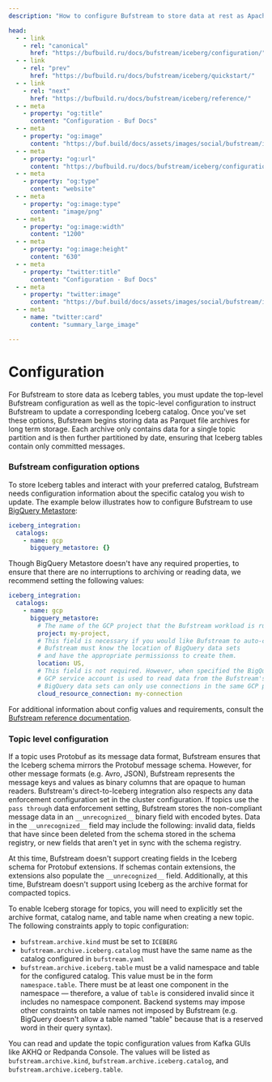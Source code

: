 ```yaml
---
description: "How to configure Bufstream to store data at rest as Apache Iceberg tables"

head:
  - - link
    - rel: "canonical"
      href: "https://bufbuild.ru/docs/bufstream/iceberg/configuration/"
  - - link
    - rel: "prev"
      href: "https://bufbuild.ru/docs/bufstream/iceberg/quickstart/"
  - - link
    - rel: "next"
      href: "https://bufbuild.ru/docs/bufstream/iceberg/reference/"
  - - meta
    - property: "og:title"
      content: "Configuration - Buf Docs"
  - - meta
    - property: "og:image"
      content: "https://buf.build/docs/assets/images/social/bufstream/iceberg/configuration.png"
  - - meta
    - property: "og:url"
      content: "https://bufbuild.ru/docs/bufstream/iceberg/configuration/"
  - - meta
    - property: "og:type"
      content: "website"
  - - meta
    - property: "og:image:type"
      content: "image/png"
  - - meta
    - property: "og:image:width"
      content: "1200"
  - - meta
    - property: "og:image:height"
      content: "630"
  - - meta
    - property: "twitter:title"
      content: "Configuration - Buf Docs"
  - - meta
    - property: "twitter:image"
      content: "https://buf.build/docs/assets/images/social/bufstream/iceberg/configuration.png"
  - - meta
    - name: "twitter:card"
      content: "summary_large_image"

---
```


# Configuration

For Bufstream to store data as Iceberg tables, you must update the top-level Bufstream configuration as well as the topic-level configuration to instruct Bufstream to update a corresponding Iceberg catalog. Once you've set these options, Bufstream begins storing data as Parquet file archives for long term storage. Each archive only contains data for a single topic partition and is then further partitioned by date, ensuring that Iceberg tables contain only committed messages.

### Bufstream configuration options

To store Iceberg tables and interact with your preferred catalog, Bufstream needs configuration information about the specific catalog you wish to update. The example below illustrates how to configure Bufstream to use [BigQuery Metastore](https://cloud.google.com/bigquery/docs/about-bqms):

```yaml
iceberg_integration:
  catalogs:
    - name: gcp
      bigquery_metastore: {}
```

Though BigQuery Metastore doesn't have any required properties, to ensure that there are no interruptions to archiving or reading data, we recommend setting the following values:

```yaml
iceberg_integration:
  catalogs:
    - name: gcp
      bigquery_metastore:
        # The name of the GCP project that the Bufstream workload is running in.
        project: my-project,
        # This field is necessary if you would like Bufstream to auto-create data sets.
        # Bufstream must know the location of BigQuery data sets
        # and have the appropriate permissionss to create them.
        location: US,
        # This field is not required. However, when specified the BigQuery Cloud Resource connection's
        # GCP service account is used to read data from the Bufstream's GCS bucket.
        # BigQuery data sets can only use connections in the same GCP project and location.
        cloud_resource_connection: my-connection
```

For additional information about config values and requirements, consult the [Bufstream reference documentation](../../reference/configuration/bufstream-yaml/).

### Topic level configuration

If a topic uses Protobuf as its message data format, Bufstream ensures that the Iceberg schema mirrors the Protobuf message schema. However, for other message formats (e.g. Avro, JSON), Bufstream represents the message keys and values as binary columns that are opaque to human readers. Bufstream's direct-to-Iceberg integration also respects any data enforcement configuration set in the cluster configuration. If topics use the `pass through` data enforcement setting, Bufstream stores the non-compliant message data in an `__unrecognized__` binary field with encoded bytes. Data in the `__unrecognized__` field may include the following: invalid data, fields that have since been deleted from the schema stored in the schema registry, or new fields that aren't yet in sync with the schema registry.

At this time, Bufstream doesn't support creating fields in the Iceberg schema for Protobuf extensions. If schemas contain extensions, the extensions also populate the `__unrecognized__` field. Additionally, at this time, Bufstream doesn't support using Iceberg as the archive format for compacted topics.

To enable Iceberg storage for topics, you will need to explicitly set the archive format, catalog name, and table name when creating a new topic. The following constraints apply to topic configuration:

- `bufstream.archive.kind` must be set to `ICEBERG`
- `bufstream.archive.iceberg.catalog` must have the same name as the catalog configured in `bufstream.yaml`
- `bufstream.archive.iceberg.table` must be a valid namespace and table for the configured catalog. This value must be in the form `namespace.table`. There must be at least one component in the namespace — therefore, a value of `table` is considered invalid since it includes no namespace component. Backend systems may impose other constraints on table names not imposed by Bufstream (e.g. BigQuery doesn't allow a table named "table" because that is a reserved word in their query syntax).

You can read and update the topic configuration values from Kafka GUIs like AKHQ or Redpanda Console. The values will be listed as `bufstream.archive.kind`, `bufstream.archive.iceberg.catalog`, and `bufstream.archive.iceberg.table`.
